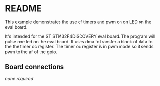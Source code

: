 # README

This example demonstrates the use of timers and pwm on on LED on the eval board.

It's intended for the ST STM32F4DISCOVERY eval board. 
The program will pulse one led on the eval board. It uses dma to transfer a block of data to the the timer oc  register.  The timer oc register is in pwm mode so it sends pwm to the af of the gpio.

## Board connections

*none required*
